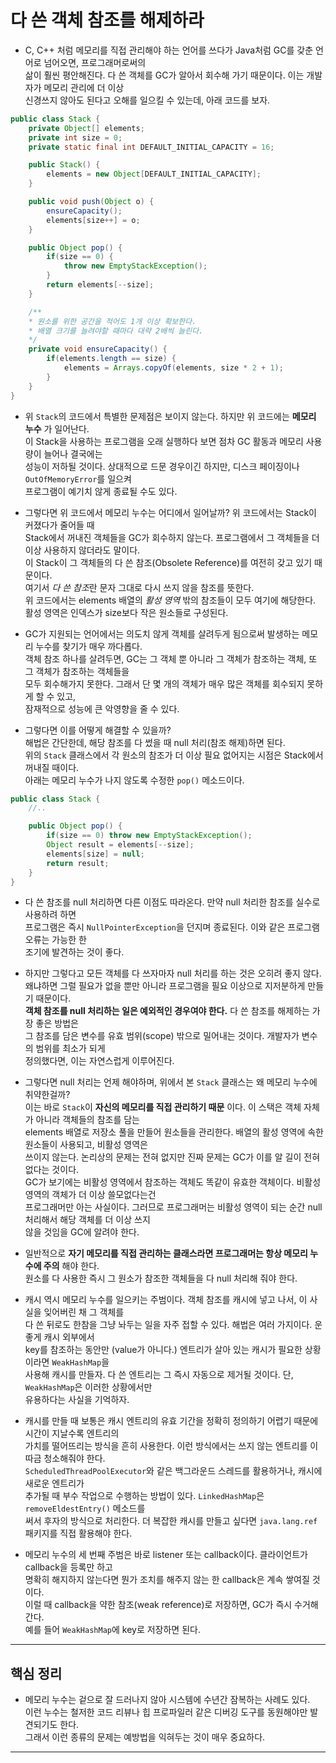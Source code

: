# 다 쓴 객체 참조를 해제하라

- C, C++ 처럼 메모리를 직접 관리해야 하는 언어를 쓰다가 Java처럼 GC를 갖춘 언어로 넘어오면, 프로그래머로써의  
  삶이 훨씬 평안해진다. 다 쓴 객체를 GC가 알아서 회수해 가기 때문이다. 이는 개발자가 메모리 관리에 더 이상  
  신경쓰지 않아도 된다고 오해를 일으킬 수 있는데, 아래 코드를 보자.

```java
public class Stack {
	private Object[] elements;
	private int size = 0;
	private static final int DEFAULT_INITIAL_CAPACITY = 16;

	public Stack() {
		elements = new Object[DEFAULT_INITIAL_CAPACITY];
	}

	public void push(Object o) {
		ensureCapacity();
		elements[size++] = o;
	}

	public Object pop() {
		if(size == 0) {
			throw new EmptyStackException();
		}
		return elements[--size];
	}

	/**
	* 원소를 위한 공간을 적어도 1개 이상 확보한다.
	* 배열 크기를 늘려야할 때마다 대략 2배씩 늘린다.
	*/
	private void ensureCapacity() {
		if(elements.length == size) {
			elements = Arrays.copyOf(elements, size * 2 + 1);
		}
	}
}
```

- 위 `Stack`의 코드에서 특별한 문제점은 보이지 않는다. 하지만 위 코드에는 **메모리 누수** 가 일어난다.  
  이 Stack을 사용하는 프로그램을 오래 실행하다 보면 점차 GC 활동과 메모리 사용량이 늘어나 결국에는  
  성능이 저하될 것이다. 상대적으로 드문 경우이긴 하지만, 디스크 페이징이나 `OutOfMemoryError`를 일으켜  
  프로그램이 예기치 않게 종료될 수도 있다.

- 그렇다면 위 코드에서 메모리 누수는 어디에서 일어날까? 위 코드에서는 Stack이 커졌다가 줄어들 때  
  Stack에서 꺼내진 객체들을 GC가 회수하지 않는다. 프로그램에서 그 객체들을 더 이상 사용하지 않더라도 말이다.  
  이 Stack이 그 객체들의 다 쓴 참조(Obsolete Reference)를 여전히 갖고 있기 때문이다.  
  여기서 *다 쓴 참조*란 문자 그대로 다시 쓰지 않을 참조를 뜻한다.  
  위 코드에서는 elements 배열의 _활성 영역_ 밖의 참조들이 모두 여기에 해당한다.  
  활성 영역은 인덱스가 size보다 작은 원소들로 구성된다.

- GC가 지원되는 언어에서는 의도치 않게 객체를 살려두게 됨으로써 발생하는 메모리 누수를 찾기가 매우 까다롭다.  
  객체 참조 하나를 살려두면, GC는 그 객체 뿐 아니라 그 객체가 참조하는 객체, 또 그 객체가 참조하는 객체들을  
  모두 회수해가지 못한다. 그래서 단 몇 개의 객체가 매우 많은 객체를 회수되지 못하게 할 수 있고,  
  잠재적으로 성능에 큰 악영향을 줄 수 있다.

- 그렇다면 이를 어떻게 해결할 수 있을까?  
  해법은 간단한데, 해당 참조를 다 썼을 때 null 처리(참조 해제)하면 된다.  
  위의 `Stack` 클래스에서 각 원소의 참조가 더 이상 필요 없어지는 시점은 Stack에서 꺼내질 때이다.  
  아래는 메모리 누수가 나지 않도록 수정한 `pop()` 메소드이다.

```java
public class Stack {
	//..

	public Object pop() {
		if(size == 0) throw new EmptyStackException();
		Object result = elements[--size];
		elements[size] = null;
		return result;
	}
}
```

- 다 쓴 참조를 null 처리하면 다른 이점도 따라온다. 만약 null 처리한 참조를 실수로 사용하려 하면  
  프로그램은 즉시 `NullPointerException`을 던지며 종료된다. 이와 같은 프로그램 오류는 가능한 한  
  조기에 발견하는 것이 좋다.

- 하지만 그렇다고 모든 객체를 다 쓰자마자 null 처리를 하는 것은 오히려 좋지 않다.  
  왜냐하면 그럴 필요가 없을 뿐만 아니라 프로그램을 필요 이상으로 지저분하게 만들기 때문이다.  
  **객체 참조를 null 처리하는 일은 예외적인 경우여야 한다.** 다 쓴 참조를 해제하는 가장 좋은 방법은  
  그 참조를 담은 변수를 유효 범위(scope) 밖으로 밀어내는 것이다. 개발자가 변수의 범위를 최소가 되게  
  정의했다면, 이는 자연스럽게 이루어진다.

- 그렇다면 null 처리는 언제 해야하며, 위에서 본 `Stack` 클래스는 왜 메모리 누수에 취약한걸까?  
  이는 바로 `Stack`이 **자신의 메모리를 직접 관리하기 때문** 이다. 이 스택은 객체 자체가 아니라 객체들의 참조를 담는  
  elements 배열로 저장소 풀을 만들어 원소들을 관리한다. 배열의 활성 영역에 속한 원소들이 사용되고, 비활성 영역은  
  쓰이지 않는다. 논리상의 문제는 전혀 없지만 진짜 문제는 GC가 이를 알 길이 전혀 없다는 것이다.  
  GC가 보기에는 비활성 영역에서 참조하는 객체도 똑같이 유효한 객체이다. 비활성 영역의 객체가 더 이상 쓸모없다는건  
  프로그래머만 아는 사실이다. 그러므로 프로그래머는 비활성 영역이 되는 순간 null 처리해서 해당 객체를 더 이상 쓰지  
  않을 것임을 GC에 알려야 한다.

- 일반적으로 **자기 메모리를 직접 관리하는 클래스라면 프로그래머는 항상 메모리 누수에 주의** 해야 한다.  
  원소를 다 사용한 즉시 그 원소가 참조한 객체들을 다 null 처리해 줘야 한다.

- 캐시 역시 메모리 누수를 일으키는 주범이다. 객체 참조를 캐시에 넣고 나서, 이 사실을 잊어버린 채 그 객체를  
  다 쓴 뒤로도 한참을 그냥 놔두는 일을 자주 접할 수 있다. 해법은 여러 가지이다. 운 좋게 캐시 외부에서  
  key를 참조하는 동안만 (value가 아니다.) 엔트리가 살아 있는 캐시가 필요한 상황이라면 `WeakHashMap`을  
  사용해 캐시를 만들자. 다 쓴 엔트리는 그 즉시 자동으로 제거될 것이다. 단, `WeakHashMap`은 이러한 상황에서만  
  유용하다는 사실을 기억하자.

- 캐시를 만들 때 보통은 캐시 엔트리의 유효 기간을 정확히 정의하기 어렵기 때문에 시간이 지날수록 엔트리의  
  가치를 떨어뜨리는 방식을 흔히 사용한다. 이런 방식에서는 쓰지 않는 엔트리를 이따금 청소해줘야 한다.  
  `ScheduledThreadPoolExecutor`와 같은 백그라운드 스레드를 활용하거나, 캐시에 새로운 엔트리가  
  추가될 때 부수 작업으로 수행하는 방법이 있다. `LinkedHashMap`은 `removeEldestEntry()` 메소드를  
  써서 후자의 방식으로 처리한다. 더 복잡한 캐시를 만들고 싶다면 `java.lang.ref` 패키지를 직접 활용해야 한다.

- 메모리 누수의 세 번째 주범은 바로 listener 또는 callback이다. 클라이언트가 callback을 등록만 하고  
  명확히 해지하지 않는다면 뭔가 조치를 해주지 않는 한 callback은 계속 쌓여질 것이다.  
  이럴 때 callback을 약한 참조(weak reference)로 저장하면, GC가 즉시 수거해간다.  
  예를 들어 `WeakHashMap`에 key로 저장하면 된다.

<hr/>

<h2>핵심 정리</h2>

- 메모리 누수는 겉으로 잘 드러나지 않아 시스템에 수년간 잠복하는 사례도 있다.  
  이런 누수는 철저한 코드 리뷰나 힙 프로파일러 같은 디버깅 도구를 동원해야만 발견되기도 한다.  
  그래서 이런 종류의 문제는 예방법을 익혀두는 것이 매우 중요하다.

<hr/>
